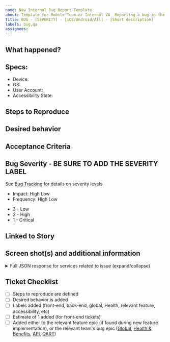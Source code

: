 ```yaml
---
name: New Internal Bug Report Template
about: Template for Mobile Team or Internal VA  Reporting a bug in the VA mobile app
title: BUG - [SEVERITY] - [iOS/Android/All] - [Short description]
labels: bug,qa
assignees:
---
```

<!-- Please fill out all of the relevant sections of this template. Please do not delete any areas of this template. The tickets can be updated as the sections are finished and any section that doesn't need to have info should be labeled as NA. Do not include any personally identifiable information for any real person in bug writeup, including screenshots. -->
<!-- This template is for members of the VA Health and Benefits team to submit a bug report. Everyone else, please use the External Bug Report template -->
## What happened?
<!-- General overview of what happened and where it happened -->

## Specs:
<!-- What are the specifics that are important to this issue? Delete anything that isn't important -->
- Device:
- OS:
- User Account:
- Accessibility State:

## Steps to Reproduce
<!-- Step by step instructions on how to reproduce. BE AS SPECIFIC AS POSSIBLE -->

## Desired behavior
<!-- What *should* have happened -->

## Acceptance Criteria
<!-- What is/are the requirements for fixing the bug? If this bug was found without a ticket, leave blank. It should be filled in during the next bug scrub. -->

## Bug Severity - BE SURE TO ADD THE SEVERITY LABEL
<!-- How bad is it? --> 
See [Bug Tracking](https://department-of-veterans-affairs.github.io/va-mobile-app/docs/QA#issue-severity) for details on severity levels
<!-- Pick high or low for each category, using definitions in the link above if needed. -->
- Impact: High Low 
- Frequency: High Low 

<!-- Pick a single severity label (and delete the others) -->
<!-- sev-1 is HIGH for both impact and frequency, sev-2 is HIGH in one measure and LOW in the other, sev-3 is LOW for both -->
- 3 - Low
- 2 - High
- 1 - Critical

## Linked to Story
<!-- OPTIONAL. Add the link to the issue here. you can shorthand the link like this: #598 where 598 is the ticket number. Skip if found during a regression. -->

## Screen shot(s) and additional information
<!-- Add any screen shots, video, gifs, etc that will help the engineers track down the issue. The 'details' section below will expand/collapse, so is a good default location for long JSON responses.  -->

<details>
  <summary>Full JSON response for services related to issue (expand/collapse)</summary>
  <!-- Copy-paste the JSON from Charles here. Easiest is to use the 'raw' tab which will include header + body. -->

</details>

## Ticket Checklist
- [ ] Steps to reproduce are defined
- [ ] Desired behavior is added
- [ ] Labels added (front-end, back-end, global, Health, relevant feature, accessibility, etc)
- [ ] Estimate of 1 added (for front-end tickets)
- [ ] Added either to the relevant feature epic (if found during new feature implementation), or the relevant team's bug epic ([Global](https://app.zenhub.com/workspaces/va-mobile-60f1a34998bc75000f2a489f/issues/gh/department-of-veterans-affairs/va-mobile-app/8302), [Health & Benefits](https://app.zenhub.com/workspaces/va-mobile-60f1a34998bc75000f2a489f/issues/gh/department-of-veterans-affairs/va-mobile-app/8303), [API](https://app.zenhub.com/workspaces/va-mobile-60f1a34998bc75000f2a489f/issues/gh/department-of-veterans-affairs/va-mobile-app/8304), [QART](https://app.zenhub.com/workspaces/va-mobile-60f1a34998bc75000f2a489f/issues/gh/department-of-veterans-affairs/va-mobile-app/8305))
